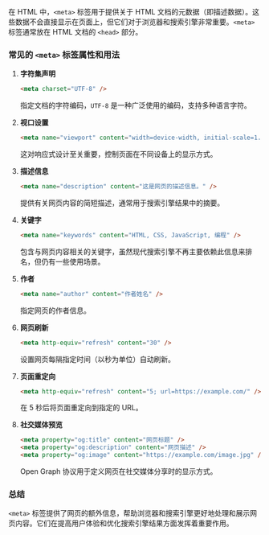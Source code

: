 在 HTML 中，`<meta>` 标签用于提供关于 HTML 文档的元数据（即描述数据）。这些数据不会直接显示在页面上，但它们对于浏览器和搜索引擎非常重要。`<meta>` 标签通常放在 HTML 文档的 `<head>` 部分。

### 常见的 `<meta>` 标签属性和用法

1. **字符集声明**
   ```html
   <meta charset="UTF-8" />
   ```
   指定文档的字符编码，`UTF-8` 是一种广泛使用的编码，支持多种语言字符。

2. **视口设置**
   ```html
   <meta name="viewport" content="width=device-width, initial-scale=1.0" />
   ```
   这对响应式设计至关重要，控制页面在不同设备上的显示方式。

3. **描述信息**
   ```html
   <meta name="description" content="这是网页的描述信息。" />
   ```
   提供有关网页内容的简短描述，通常用于搜索引擎结果中的摘要。

4. **关键字**
   ```html
   <meta name="keywords" content="HTML, CSS, JavaScript, 编程" />
   ```
   包含与网页内容相关的关键字，虽然现代搜索引擎不再主要依赖此信息来排名，但仍有一些使用场景。

5. **作者**
   ```html
   <meta name="author" content="作者姓名" />
   ```
   指定网页的作者信息。

6. **网页刷新**
   ```html
   <meta http-equiv="refresh" content="30" />
   ```
   设置网页每隔指定时间（以秒为单位）自动刷新。

7. **页面重定向**
   ```html
   <meta http-equiv="refresh" content="5; url=https://example.com/" />
   ```
   在 5 秒后将页面重定向到指定的 URL。

8. **社交媒体预览**
   ```html
   <meta property="og:title" content="网页标题" />
   <meta property="og:description" content="网页描述" />
   <meta property="og:image" content="https://example.com/image.jpg" />
   ```
   Open Graph 协议用于定义网页在社交媒体分享时的显示方式。

### 总结

`<meta>` 标签提供了网页的额外信息，帮助浏览器和搜索引擎更好地处理和展示网页内容。它们在提高用户体验和优化搜索引擎结果方面发挥着重要作用。